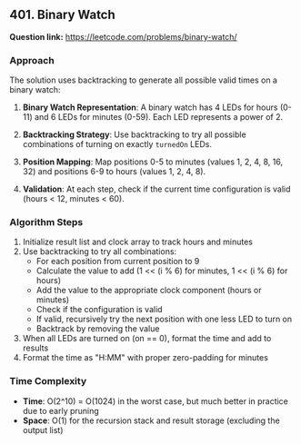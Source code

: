 ## 401. Binary Watch

**Question link:** https://leetcode.com/problems/binary-watch/

### Approach
The solution uses backtracking to generate all possible valid times on a binary watch:

1. **Binary Watch Representation**: A binary watch has 4 LEDs for hours (0-11) and 6 LEDs for minutes (0-59). Each LED represents a power of 2.

2. **Backtracking Strategy**: Use backtracking to try all possible combinations of turning on exactly `turnedOn` LEDs.

3. **Position Mapping**: Map positions 0-5 to minutes (values 1, 2, 4, 8, 16, 32) and positions 6-9 to hours (values 1, 2, 4, 8).

4. **Validation**: At each step, check if the current time configuration is valid (hours < 12, minutes < 60).

### Algorithm Steps
1. Initialize result list and clock array to track hours and minutes
2. Use backtracking to try all combinations:
   - For each position from current position to 9
   - Calculate the value to add (1 << (i % 6) for minutes, 1 << (i % 6) for hours)
   - Add the value to the appropriate clock component (hours or minutes)
   - Check if the configuration is valid
   - If valid, recursively try the next position with one less LED to turn on
   - Backtrack by removing the value
3. When all LEDs are turned on (on == 0), format the time and add to results
4. Format the time as "H:MM" with proper zero-padding for minutes

### Time Complexity
- **Time**: O(2^10) = O(1024) in the worst case, but much better in practice due to early pruning
- **Space**: O(1) for the recursion stack and result storage (excluding the output list)